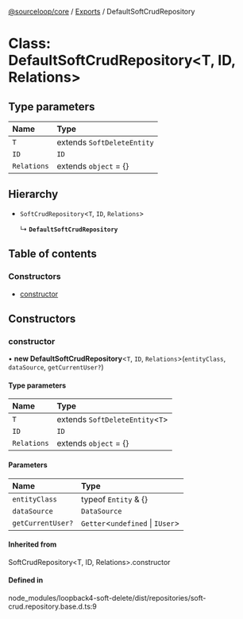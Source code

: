 [@sourceloop/core](../README.md) / [Exports](../modules.md) / DefaultSoftCrudRepository

# Class: DefaultSoftCrudRepository<T, ID, Relations\>

## Type parameters

| Name | Type |
| :------ | :------ |
| `T` | extends `SoftDeleteEntity` |
| `ID` | `ID` |
| `Relations` | extends `object` = {} |

## Hierarchy

- `SoftCrudRepository`<`T`, `ID`, `Relations`\>

  ↳ **`DefaultSoftCrudRepository`**

## Table of contents

### Constructors

- [constructor](DefaultSoftCrudRepository.md#constructor)

## Constructors

### constructor

• **new DefaultSoftCrudRepository**<`T`, `ID`, `Relations`\>(`entityClass`, `dataSource`, `getCurrentUser?`)

#### Type parameters

| Name | Type |
| :------ | :------ |
| `T` | extends `SoftDeleteEntity`<`T`\> |
| `ID` | `ID` |
| `Relations` | extends `object` = {} |

#### Parameters

| Name | Type |
| :------ | :------ |
| `entityClass` | typeof `Entity` & {} |
| `dataSource` | `DataSource` |
| `getCurrentUser?` | `Getter`<`undefined` \| `IUser`\> |

#### Inherited from

SoftCrudRepository<T, ID, Relations\>.constructor

#### Defined in

node_modules/loopback4-soft-delete/dist/repositories/soft-crud.repository.base.d.ts:9
